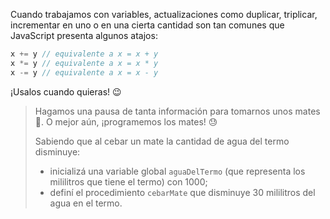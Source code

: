 Cuando trabajamos con variables, actualizaciones como duplicar, triplicar, incrementar en uno o en una cierta cantidad son tan comunes que JavaScript presenta algunos atajos:

```javascript
x += y // equivalente a x = x + y
x *= y // equivalente a x = x * y
x -= y // equivalente a x = x - y
```

¡Usalos cuando quieras! :wink:

> Hagamos una pausa de tanta información para tomarnos unos mates :mate:. O mejor aún, ¡programemos los mates! :sweat:
> 
> Sabiendo que al cebar un mate la cantidad de agua del termo disminuye:
>
>  * inicializá una variable global `aguaDelTermo` (que representa los mililitros que tiene el termo) con 1000; 
>  * definí el procedimiento `cebarMate` que disminuye 30 mililitros del agua en el termo.
> 